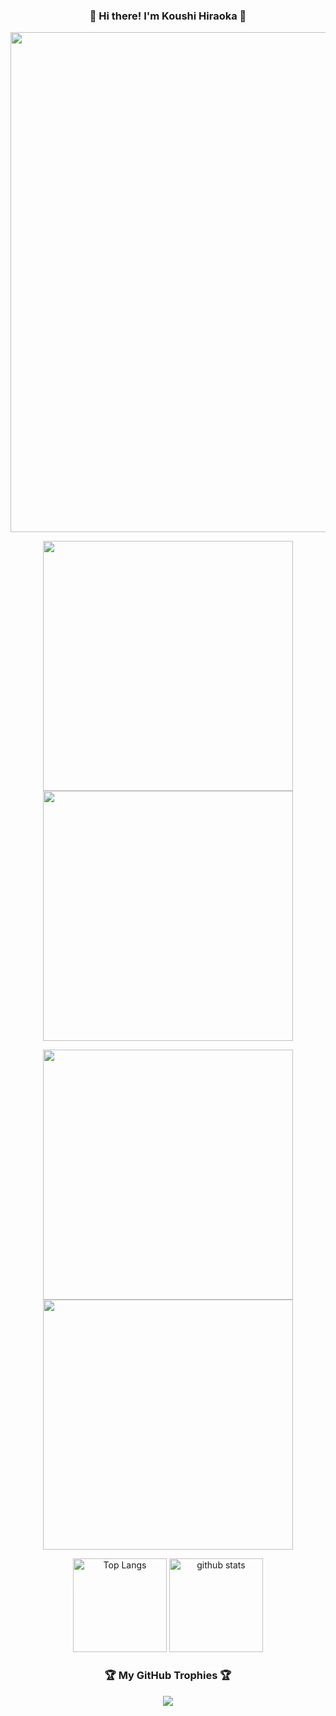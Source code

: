 <h3 align="center">👋 Hi there! I'm Koushi Hiraoka 🚀</h3>

<p align="center">
  <img src="https://github-profile-summary-cards.vercel.app/api/cards/profile-details?username=KoushiHiraoka&count_private=true&theme=onedark" width="800">
</p>

<p align="center">
  <img src="https://github-profile-summary-cards.vercel.app/api/cards/stats?username=KoushiHiraoka&count_private=true&theme=onedark" width="400">
  <img src="https://github-profile-summary-cards.vercel.app/api/cards/productive-time?username=KoushiHiraoka&count_private=true&theme=onedark" width="400">
</p>


<p align="center">
  <img src="https://github-profile-summary-cards.vercel.app/api/cards/repos-per-language?username=KoushiHiraoka&count_private=true&theme=onedark" width="400">
  <img src="https://github-profile-summary-cards.vercel.app/api/cards/most-commit-language?username=KoushiHiraoka&count_private=true&theme=onedark" width="400">
</p>



<p align="center">
  <img alt="Top Langs" height="150px" src="https://github-readme-stats.vercel.app/api/top-langs/?username=KoushiHiraoka&layout=compact&count_private=true&show_icons=true&theme=onedark">
  <img alt="github stats" height="150px" src="https://github-readme-stats.vercel.app/api?username=KoushiHiraoka&count_private=true&show_icons=true&show_icons=true&theme=onedark">
</p>

<h3 align="center">🏆 My GitHub Trophies 🏆</h3>
<p align="center">
  <img src="https://github-profile-trophy.vercel.app/?username=KoushiHiraoka&theme=onedark&column=5">
</p>

<!--
**KoushiHiraoka/KoushiHiraoka** is a ✨ _special_ ✨ repository because its `README.md` (this file) appears on your GitHub profile.

Here are some ideas to get you started:

- 🔭 I’m currently working on ...
- 🌱 I’m currently learning ...
- 👯 I’m looking to collaborate on ...
- 🤔 I’m looking for help with ...
- 💬 Ask me about ...
- 📫 How to reach me: ...
- 😄 Pronouns: ...
- ⚡ Fun fact: ...
-->
